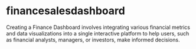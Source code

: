 # financesalesdashboard
 Creating a Finance Dashboard involves integrating various financial metrics and data visualizations into a single interactive platform to help users, such as financial analysts, managers, or investors, make informed decisions. 
